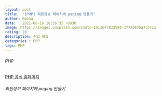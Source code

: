 ```yaml
---
layout: post
title:  "[PHP] 회원정보 페이지에 paging 만들기"
author: Kenna
date:   2021-06-16 10:26:35 +0830
image: https://images.unsplash.com/photo-1611647832580-377268dba7cb?ixid=MnwxMjA3fDB8MHxzZWFyY2h8OHx8cGhwfGVufDB8fDB8fA%3D%3D&ixlib=rb-1.2.1&auto=format&fit=crop&w=500&q=60
rating: 26
description: 수업 복습
categories : PHP
tags: PHP
---
```


###### PHP
[PHP 공식 홈페이지]("https://www.php.net/")


###### 회원정보 페이지에 paging 만들기